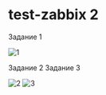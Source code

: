 # test-zabbix 2
Задание 1

![1](https://github.com/ZelinskiyAN/test-zabbix/assets/149052655/dc602315-1b5a-41ea-8be4-25701bc20127)

Задание 2
Задание 3

![2](https://github.com/ZelinskiyAN/test-zabbix/assets/149052655/6c399aec-687a-45a9-8f07-bef5dcd44a77)
![3](https://github.com/ZelinskiyAN/test-zabbix/assets/149052655/db36dd8d-c50f-4899-b26f-312346ccf651)
